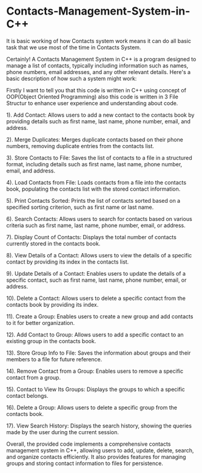 # Contacts-Management-System-in-C++
It is basic working of how Contacts system work means it can do all basic task that we use most of the time in Contacts System.

Certainly! A Contacts Management System in C++ is a program designed to manage a list of contacts, typically including information such as names, phone numbers, email addresses, and any other relevant details. Here's a basic description of how such a system might work:

Firstly I want to tell you that this code is written in C++ using concept of OOP(Object Oriented Programming) also this code is written in 3 File Structur to enhance user experience and understanding about code.

1). Add Contact: Allows users to add a new contact to the contacts book by providing details such as first name, last name, phone number, email, and address.

2). Merge Duplicates: Merges duplicate contacts based on their phone numbers, removing duplicate entries from the contacts list.

3). Store Contacts to File: Saves the list of contacts to a file in a structured format, including details such as first name, last name, phone number, email, and address.

4). Load Contacts from File: Loads contacts from a file into the contacts book, populating the contacts list with the stored contact information.

5). Print Contacts Sorted: Prints the list of contacts sorted based on a specified sorting criterion, such as first name or last name.

6). Search Contacts: Allows users to search for contacts based on various criteria such as first name, last name, phone number, email, or address.

7). Display Count of Contacts: Displays the total number of contacts currently stored in the contacts book.

8). View Details of a Contact: Allows users to view the details of a specific contact by providing its index in the contacts list.

9). Update Details of a Contact: Enables users to update the details of a specific contact, such as first name, last name, phone number, email, or address.

10). Delete a Contact: Allows users to delete a specific contact from the contacts book by providing its index.

11). Create a Group: Enables users to create a new group and add contacts to it for better organization.

12). Add Contact to Group: Allows users to add a specific contact to an existing group in the contacts book.

13). Store Group Info to File: Saves the information about groups and their members to a file for future reference.

14). Remove Contact from a Group: Enables users to remove a specific contact from a group.

15). Contact to View Its Groups: Displays the groups to which a specific contact belongs.

16). Delete a Group: Allows users to delete a specific group from the contacts book.

17). View Search History: Displays the search history, showing the queries made by the user during the current session.

Overall, the provided code implements a comprehensive contacts management system in C++, allowing users to add, update, delete, search, and organize contacts efficiently. It also provides features for managing groups and storing contact information to files for persistence.

